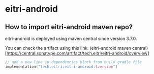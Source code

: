 # eitri-android

## How to import eitri-android maven repo?

eitri-android is deployed using maven central since version 3.7.0.

You can check the artifact using this link: (eitri-android maven central)[https://central.sonatype.com/artifact/tech.eitri/eitri-android/overview]

```kt
// add a new line in dependencies block from build.gradle file
implementation("tech.eitri:eitri-android:$version")
```
